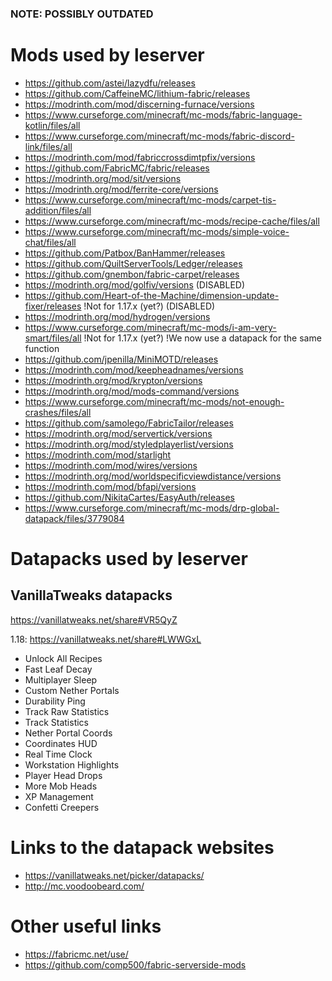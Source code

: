 ### NOTE: POSSIBLY OUTDATED

# Mods used by leserver

* <https://github.com/astei/lazydfu/releases>
* <https://github.com/CaffeineMC/lithium-fabric/releases>
* <https://modrinth.com/mod/discerning-furnace/versions>
* <https://www.curseforge.com/minecraft/mc-mods/fabric-language-kotlin/files/all>
* <https://www.curseforge.com/minecraft/mc-mods/fabric-discord-link/files/all>
* <https://modrinth.com/mod/fabriccrossdimtpfix/versions>
* <https://github.com/FabricMC/fabric/releases>
* <https://modrinth.org/mod/sit/versions>
* <https://modrinth.org/mod/ferrite-core/versions>
* <https://www.curseforge.com/minecraft/mc-mods/carpet-tis-addition/files/all>
* <https://www.curseforge.com/minecraft/mc-mods/recipe-cache/files/all>
* <https://www.curseforge.com/minecraft/mc-mods/simple-voice-chat/files/all>
* <https://github.com/Patbox/BanHammer/releases>
* <https://github.com/QuiltServerTools/Ledger/releases>
* <https://github.com/gnembon/fabric-carpet/releases>
* <https://modrinth.org/mod/golfiv/versions> (DISABLED)
* <https://github.com/Heart-of-the-Machine/dimension-update-fixer/releases> !Not for 1.17.x (yet?) (DISABLED)
* <https://modrinth.org/mod/hydrogen/versions>
* <https://www.curseforge.com/minecraft/mc-mods/i-am-very-smart/files/all> !Not for 1.17.x (yet?) !We now use a datapack for the same function
* <https://github.com/jpenilla/MiniMOTD/releases>
* <https://modrinth.com/mod/keepheadnames/versions>
* <https://modrinth.org/mod/krypton/versions>
* <https://modrinth.org/mod/mods-command/versions>
* <https://www.curseforge.com/minecraft/mc-mods/not-enough-crashes/files/all>
* <https://github.com/samolego/FabricTailor/releases>
* <https://modrinth.org/mod/servertick/versions>
* <https://modrinth.org/mod/styledplayerlist/versions>
* <https://modrinth.com/mod/starlight>
* <https://modrinth.com/mod/wires/versions>
* <https://modrinth.org/mod/worldspecificviewdistance/versions>
* <https://modrinth.com/mod/bfapi/versions>
* <https://github.com/NikitaCartes/EasyAuth/releases>
* <https://www.curseforge.com/minecraft/mc-mods/drp-global-datapack/files/3779084>

# Datapacks used by leserver

## VanillaTweaks datapacks

<https://vanillatweaks.net/share#VR5QyZ>

1\.18: <https://vanillatweaks.net/share#LWWGxL>

* Unlock All Recipes
* Fast Leaf Decay
* Multiplayer Sleep
* Custom Nether Portals
* Durability Ping
* Track Raw Statistics
* Track Statistics
* Nether Portal Coords
* Coordinates HUD
* Real Time Clock
* Workstation Highlights
* Player Head Drops
* More Mob Heads
* XP Management
* Confetti Creepers

# Links to the datapack websites

* <https://vanillatweaks.net/picker/datapacks/>
* <http://mc.voodoobeard.com/>

# Other useful links

* <https://fabricmc.net/use/>
* <https://github.com/comp500/fabric-serverside-mods>
